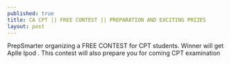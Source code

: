 ```yaml
---
published: true
title: CA CPT || FREE CONTEST || PREPARATION AND EXCITING PRIZES
layout: post
---
```

PrepSmarter organizing a FREE CONTEST for CPT students. Winner will get Aplle Ipod . This contest will also prepare you for coming CPT examination

